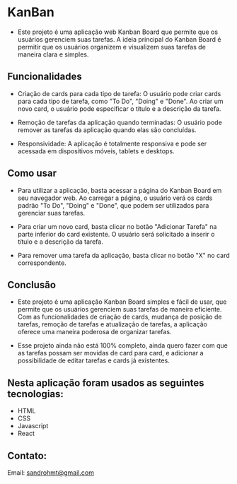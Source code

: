 # KanBan


- Este projeto é uma aplicação web Kanban Board que permite que os usuários gerenciem suas tarefas. A ideia principal do Kanban Board é permitir que os usuários organizem e visualizem suas tarefas de maneira clara e simples.

## Funcionalidades

- Criação de cards para cada tipo de tarefa: O usuário pode criar cards para cada tipo de tarefa, como "To Do", "Doing" e "Done". Ao criar um novo card, o usuário pode especificar o título e a descrição da tarefa.

- Remoção de tarefas da aplicação quando terminadas: O usuário pode remover as tarefas da aplicação quando elas são concluídas.

- Responsividade: A aplicação é totalmente responsiva e pode ser acessada em dispositivos móveis, tablets e desktops.

## Como usar

- Para utilizar a aplicação, basta acessar a página do Kanban Board em seu navegador web. Ao carregar a página, o usuário verá os cards padrão "To Do", "Doing" e "Done", que podem ser utilizados para gerenciar suas tarefas.

- Para criar um novo card, basta clicar no botão "Adicionar Tarefa" na parte inferior do card existente. O usuário será solicitado a inserir o título e a descrição da tarefa.

- Para remover uma tarefa da aplicação, basta clicar no botão "X" no card correspondente.

## Conclusão

- Este projeto é uma aplicação Kanban Board simples e fácil de usar, que permite que os usuários gerenciem suas tarefas de maneira eficiente. Com as funcionalidades de criação de cards, mudança de posição de tarefas, remoção de tarefas e atualização de tarefas, a aplicação oferece uma maneira poderosa de organizar tarefas.

- Esse projeto ainda não está 100% completo, ainda quero fazer com que as tarefas possam ser movidas de card para card, e adicionar a possibilidade de editar tarefas e cards já existentes.

## Nesta aplicação foram usados as seguintes tecnologias:

- HTML
- CSS
- Javascript
- React

## Contato: 

Email: sandrohmt@gmail.com